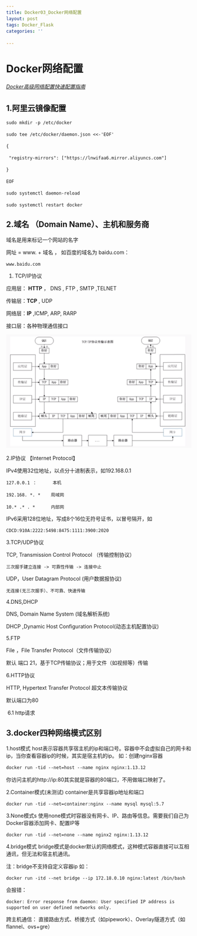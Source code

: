 ```yaml
---
title: Docker03_Docker网络配置
layout: post
tags: Docker_Flask
categories: ''

---
```

# Docker网络配置

###### [Docker高级网络配置快速配置指南](http://www.dockerinfo.net/644.html)

## 1.阿里云镜像配置

```
sudo mkdir -p /etc/docker

sudo tee /etc/docker/daemon.json <<-'EOF'

{ 

 "registry-mirrors": ["https://lnwifaa6.mirror.aliyuncs.com"] 

}

EOF

sudo systemctl daemon-reload 

sudo systemctl restart docker
```



## 2.域名 （**Domain Name**）、主机和服务商

域名是用来标记一个网站的名字

网址 = www. + 域名 ， 如百度的域名为 baidu.com：

```
www.baidu.com
```



1. TCP/IP协议

应用层： **HTTP** ， DNS  ,  FTP  ,  SMTP ,TELNET

传输层：**TCP** , UDP

网络层：**IP** ,ICMP, ARP, RARP

接口层：各种物理通信接口



<img src="images\image-20200629162246567.png" alt="image-20200629162246567" style="zoom:50%;" />

2.IP协议 【Internet Protocol】

IPv4使用32位地址，以点分十进制表示，如192.168.0.1

```
127.0.0.1 ：      本机

192.168. *. *    局域网

10.* .* . *      内部网
```

IPv6采用128位地址，写成8个16位无符号证书，以冒号隔开，如

```
CDCD:910A:2222:5498:8475:1111:3900:2020
```

3.TCP/UDP协议

TCP,    Transmission Control Protocol （传输控制协议）

```
三次握手建立连接 -> 可靠性传输 -> 连接中止
```

UDP，User Datagram Protocol (用户数据报协议)

```
无连接(无三次握手）、不可靠、快速传输
```

4.DNS,DHCP

DNS,   Domain Name System  (域名解析系统)

DHCP ,Dynamic Host Configuration Protocol(动态主机配置协议)

5.FTP

File ，File Transfer Protocol（文件传输协议）

默认 端口 21，基于TCP传输协议；用于文件（如视频等）传输

6.HTTP协议

HTTP,  Hypertext Transfer Protocol 超文本传输协议

默认端口为80

​	6.1 http请求



## 3.docker四种网络模式区别

1.host模式
host表示容器共享宿主机的ip和端口号。容器中不会虚拟自己的网卡和ip，当你查看容器ip的时候，其实是宿主机的ip。
如：创建nginx容器

```dockerfile
docker run -tid --net=host --name nginx nginx:1.13.12
```

你访问主机的http://ip:80其实就是容器的80端口，不用做端口映射了。

2.Container模式(未测试)
container是共享容器ip地址和端口

```dockerfile
docker run -tid --net=container:nginx --name mysql mysql:5.7
```

3.None模式s
使用none模式时容器没有网卡、IP、路由等信息。需要我们自己为Docker容器添加网卡、配置IP等

```
docker run -tid --net=none --name nginx2 nginx:1.13.12
```

4.bridge模式
bridge模式是docker默认的网络模式，这种模式容器直接可以互相通讯，但无法和宿主机通讯。

注：bridge不支持自定义容器ip
如： 

```
docker run -itd --net bridge --ip 172.18.0.10 nginx:latest /bin/bash
```

会报错：

```
docker: Error response from daemon: User specified IP address is supported on user defined networks only.
```

跨主机通信：
直接路由方式、桥接方式（如pipework）、Overlay隧道方式（如flannel、ovs+gre）



